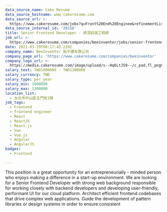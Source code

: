 ```yaml
---
data_source_name: Cake Resume
data_source_hostname: www.cakeresume.com
data_source_url: >-
  https://www.cakeresume.com/jobs?q=Front%20End%20Enginee&refinementList%5Blang_name%5D%5B0%5D=English&refinementList%5Bsalary_type%5D=per_year&range%5Bsalary_range%5D%5Bmin%5D=1000000
data_source_internal_id: '28158'
title: Senior Frontend Developer - 資深前端工程師
job_url: >-
  https://www.cakeresume.com/companies/beeinventor/jobs/senior-frontend-developer-961891
date: 2021-03-29T08:17:43.239Z
company_name: BeeInventor 點子建有限公司
company_page_url: 'https://www.cakeresume.com/companies/beeinventor'
company_logo_url: >-
  https://media.cakeresume.com/image/upload/s--Hq6LtJS9--/c_pad,fl_png8,h_200,w_200/v1617001810/zwcozk4pcfpouwpubylt.png
salary_text: TWD1000000 - TWD1300000
salary_currency: TWD
salary_type: per_year
salary_min: 1000000
salary_max: 1300000
location_list:
  - 台北市中山區玉門街1號
job_tags:
  - Frontend
  - frontend engineer
  - React
  - ReactJS
  - React.js
  - Vue
  - Vue.js
  - Angular
  - AngularJS
badges:
  - Frontend

---
```


This position is a great opportunity for an entrepreneurially - minded person who enjoys making a difference in a start-up environment. We are looking for a Senior Frontend Developer with strong web background responsible for working closely with backend developers and developing user-friendly, performant UI for our cloud platform. Architect efficient frontend codebases that drive complex web applications. Guide the development of pattern libraries or design systems in order to ensure consistent